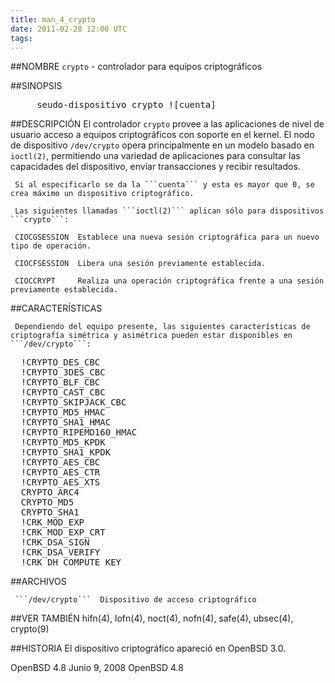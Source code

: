 ```yaml
---
title: man_4_crypto
date: 2011-02-28 12:00 UTC
tags:
---
```

##NOMBRE 
    ```crypto``` - controlador para equipos criptográficos


##SINOPSIS 
<pre>
     seudo-dispositivo crypto ![cuenta]
</pre>

##DESCRIPCIÓN 
    El controlador ```crypto``` provee a las aplicaciones de nivel de usuario acceso a equipos criptográficos con soporte en el kernel. El nodo de dispositivo ```/dev/crypto``` opera principalmente en un modelo basado en ```ioctl(2)```, permitiendo una variedad de aplicaciones para consultar las capacidades del dispositivo, enviar transacciones y recibir resultados.
   
     Si al especificarlo se da la ```cuenta``` y esta es mayor que 0, se crea máximo un dispositivo criptográfico.

     Las siguientes llamadas ```ioctl(2)``` aplican sólo para dispositivos ```crypto```:

     CIOCGSESSION  Establece una nueva sesión criptográfica para un nuevo tipo de operación.

     CIOCFSESSION  Libera una sesión previamente establecida.

     CIOCCRYPT     Realiza una operación criptográfica frente a una sesión previamente establecida.

##CARACTERÍSTICAS

     Dependiendo del equipo presente, las siguientes características de criptografía simétrica y asimétrica pueden estar disponibles en ```/dev/crypto```:

<pre>
  !CRYPTO_DES_CBC
  !CRYPTO_3DES_CBC
  !CRYPTO_BLF_CBC
  !CRYPTO_CAST_CBC
  !CRYPTO_SKIPJACK_CBC
  !CRYPTO_MD5_HMAC
  !CRYPTO_SHA1_HMAC
  !CRYPTO_RIPEMD160_HMAC
  !CRYPTO_MD5_KPDK
  !CRYPTO_SHA1_KPDK
  !CRYPTO_AES_CBC
  !CRYPTO_AES_CTR
  !CRYPTO_AES_XTS
  CRYPTO_ARC4
  CRYPTO_MD5
  CRYPTO_SHA1
  !CRK_MOD_EXP
  !CRK_MOD_EXP_CRT
  !CRK_DSA_SIGN
  !CRK_DSA_VERIFY
  !CRK_DH_COMPUTE_KEY
</pre>

##ARCHIVOS

     ```/dev/crypto```  Dispositivo de acceso criptográfico

##VER TAMBIÉN
     hifn(4), lofn(4), noct(4), nofn(4), safe(4), ubsec(4), crypto(9)

##HISTORIA
     El dispositivo criptográfico apareció en OpenBSD 3.0.

OpenBSD 4.8                      Junio 9, 2008                      OpenBSD 4.8
